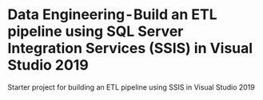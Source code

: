 # Data Engineering - Build an ETL pipeline using SQL Server Integration Services (SSIS) in Visual Studio 2019
Starter project for building an ETL pipeline using SSIS in Visual Studio 2019

